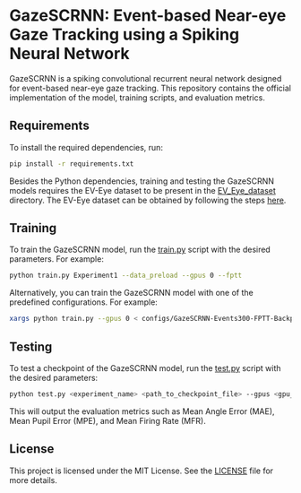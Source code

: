 # GazeSCRNN: Event-based Near-eye Gaze Tracking using a Spiking Neural Network

GazeSCRNN is a spiking convolutional recurrent neural network designed for event-based near-eye gaze tracking. This repository contains the official implementation of the model, training scripts, and evaluation metrics.

## Requirements

To install the required dependencies, run:

```bash
pip install -r requirements.txt
```

Besides the Python dependencies, training and testing the GazeSCRNN models requires the EV-Eye dataset to be present in the [EV_Eye_dataset](EV_Eye_dataset) directory. The EV-Eye dataset can be obtained by following the steps [here](https://github.com/Ningreka/EV-Eye).

## Training

To train the GazeSCRNN model, run the [train.py](train.py) script with the desired parameters. For example:

```bash
python train.py Experiment1 --data_preload --gpus 0 --fptt
```

Alternatively, you can train the GazeSCRNN model with one of the predefined configurations. For example:

```bash
xargs python train.py --gpus 0 < configs/GazeSCRNN-Events300-FPTT-Backprop8.txt
```

## Testing

To test a checkpoint of the GazeSCRNN model, run the [test.py](test.py) script with the desired parameters:

```bash
python test.py <experiment_name> <path_to_checkpoint_file> --gpus <gpu_id>
```

This will output the evaluation metrics such as Mean Angle Error (MAE), Mean Pupil Error (MPE), and Mean Firing Rate (MFR).

## License

This project is licensed under the MIT License. See the [LICENSE](LICENSE) file for more details.
